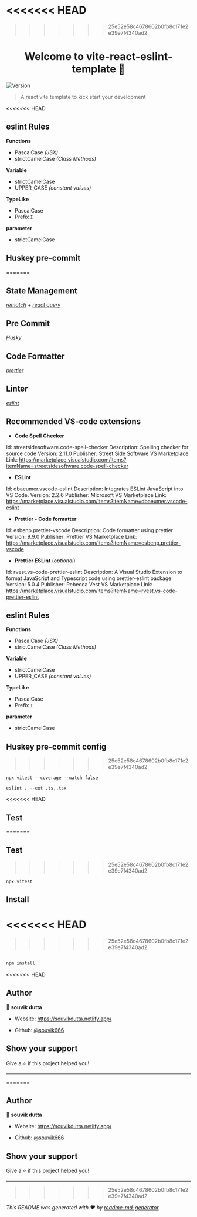 <<<<<<< HEAD
=======

>>>>>>> 25e52e58c4678602b0fb8c171e2e39e7f4340ad2
<h1  align="center">Welcome to vite-react-eslint-template 👋</h1>

<p>

<img  alt="Version"  src="https://img.shields.io/badge/version-0.0.1-blue.svg?cacheSeconds=2592000"  />

</p>

> A react vite template to kick start your development

<<<<<<< HEAD
## eslint Rules

**Functions**

- PascalCase _(JSX)_
- strictCamelCase _(Class Methods)_

**Variable**

- strictCamelCase
- UPPER_CASE _(constant values)_

**TypeLike**

- PascalCase
- Prefix `I`

**parameter**

- strictCamelCase

## Huskey pre-commit
=======

## **State Management**

*[rematch](https://rematchjs.org/)* + *[react query](https://tanstack.com/query/v3/)*

## **Pre Commit**

*[Husky](https://www.npmjs.com/package/husky)*

## **Code Formatter**

*[prettier](https://prettier.io/)*

## **Linter**

*[eslint](https://eslint.org/)*


## Recommended VS-code extensions

 - **Code Spell Checker**

Id: streetsidesoftware.code-spell-checker
Description: Spelling checker for source code
Version: 2.11.0
Publisher: Street Side Software
VS Marketplace Link: https://marketplace.visualstudio.com/items?itemName=streetsidesoftware.code-spell-checker

 - **ESLint**

Id: dbaeumer.vscode-eslint
Description: Integrates ESLint JavaScript into VS Code.
Version: 2.2.6
Publisher: Microsoft
VS Marketplace Link: https://marketplace.visualstudio.com/items?itemName=dbaeumer.vscode-eslint

 - **Prettier - Code formatter**

Id: esbenp.prettier-vscode
Description: Code formatter using prettier
Version: 9.9.0
Publisher: Prettier
VS Marketplace Link: https://marketplace.visualstudio.com/items?itemName=esbenp.prettier-vscode

 - **Prettier ESLint** (*optional*)

Id: rvest.vs-code-prettier-eslint
Description: A Visual Studio Extension to format JavaScript and Typescript code using prettier-eslint package
Version: 5.0.4
Publisher: Rebecca Vest
VS Marketplace Link: https://marketplace.visualstudio.com/items?itemName=rvest.vs-code-prettier-eslint

  ## eslint Rules




**Functions**
 

 - PascalCase *(JSX)*
 - strictCamelCase *(Class Methods)*

 **Variable**
 

 - strictCamelCase
 - UPPER_CASE *(constant values)*

  
**TypeLike**

 - PascalCase
 - Prefix ``I``

**parameter**

 - strictCamelCase

## Huskey pre-commit config
>>>>>>> 25e52e58c4678602b0fb8c171e2e39e7f4340ad2

    npx vitest --coverage --watch false

    eslint . --ext .ts,.tsx
<<<<<<< HEAD

## Test
=======
## Test 
>>>>>>> 25e52e58c4678602b0fb8c171e2e39e7f4340ad2

    npx vitest

## Install

<<<<<<< HEAD
=======





>>>>>>> 25e52e58c4678602b0fb8c171e2e39e7f4340ad2
```sh

npm install

```

<<<<<<< HEAD
## Author

👤 **souvik dutta**

- Website: https://souvikdutta.netlify.app/

- Github: [@souvik666](https://github.com/souvik666)

## Show your support

Give a ⭐️ if this project helped you!

---
=======
  

## Author

  

👤 **souvik dutta**

  

* Website: https://souvikdutta.netlify.app/

* Github: [@souvik666](https://github.com/souvik666)

  

## Show your support

  

Give a ⭐️ if this project helped you!

  

***
>>>>>>> 25e52e58c4678602b0fb8c171e2e39e7f4340ad2

_This README was generated with ❤️ by [readme-md-generator](https://github.com/kefranabg/readme-md-generator)_

